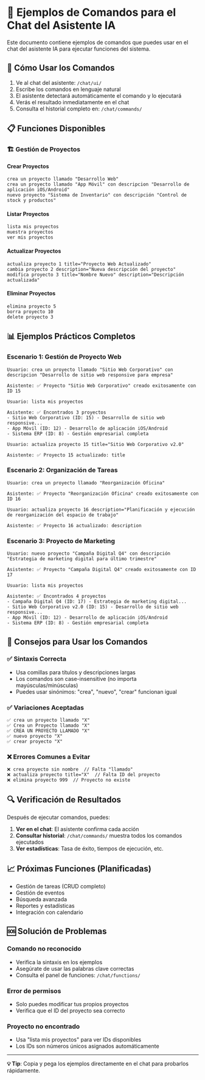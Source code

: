 # 💬 Ejemplos de Comandos para el Chat del Asistente IA

Este documento contiene ejemplos de comandos que puedes usar en el chat del asistente IA para ejecutar funciones del sistema.

## 🚀 Cómo Usar los Comandos

1. Ve al chat del asistente: `/chat/ui/`
2. Escribe los comandos en lenguaje natural
3. El asistente detectará automáticamente el comando y lo ejecutará
4. Verás el resultado inmediatamente en el chat
5. Consulta el historial completo en: `/chat/commands/`

## 📋 Funciones Disponibles

### 🏗️ Gestión de Proyectos

#### Crear Proyectos
```
crea un proyecto llamado "Desarrollo Web"
crea un proyecto llamado "App Móvil" con descripcion "Desarrollo de aplicación iOS/Android"
nuevo proyecto "Sistema de Inventario" con descripción "Control de stock y productos"
```

#### Listar Proyectos
```
lista mis proyectos
muestra proyectos
ver mis proyectos
```

#### Actualizar Proyectos
```
actualiza proyecto 1 title="Proyecto Web Actualizado"
cambia proyecto 2 description="Nueva descripción del proyecto"
modifica proyecto 3 title="Nombre Nuevo" description="Descripción actualizada"
```

#### Eliminar Proyectos
```
elimina proyecto 5
borra proyecto 10
delete proyecto 3
```

## 📊 Ejemplos Prácticos Completos

### Escenario 1: Gestión de Proyecto Web
```
Usuario: crea un proyecto llamado "Sitio Web Corporativo" con descripcion "Desarrollo de sitio web responsive para empresa"

Asistente: ✅ Proyecto "Sitio Web Corporativo" creado exitosamente con ID 15

Usuario: lista mis proyectos

Asistente: ✅ Encontrados 3 proyectos
- Sitio Web Corporativo (ID: 15) - Desarrollo de sitio web responsive...
- App Móvil (ID: 12) - Desarrollo de aplicación iOS/Android
- Sistema ERP (ID: 8) - Gestión empresarial completa

Usuario: actualiza proyecto 15 title="Sitio Web Corporativo v2.0"

Asistente: ✅ Proyecto 15 actualizado: title
```

### Escenario 2: Organización de Tareas
```
Usuario: crea un proyecto llamado "Reorganización Oficina"

Asistente: ✅ Proyecto "Reorganización Oficina" creado exitosamente con ID 16

Usuario: actualiza proyecto 16 description="Planificación y ejecución de reorganización del espacio de trabajo"

Asistente: ✅ Proyecto 16 actualizado: description
```

### Escenario 3: Proyecto de Marketing
```
Usuario: nuevo proyecto "Campaña Digital Q4" con descripción "Estrategia de marketing digital para último trimestre"

Asistente: ✅ Proyecto "Campaña Digital Q4" creado exitosamente con ID 17

Usuario: lista mis proyectos

Asistente: ✅ Encontrados 4 proyectos
- Campaña Digital Q4 (ID: 17) - Estrategia de marketing digital...
- Sitio Web Corporativo v2.0 (ID: 15) - Desarrollo de sitio web responsive...
- App Móvil (ID: 12) - Desarrollo de aplicación iOS/Android
- Sistema ERP (ID: 8) - Gestión empresarial completa
```

## 🎯 Consejos para Usar los Comandos

### ✅ Sintaxis Correcta
- Usa comillas para títulos y descripciones largas
- Los comandos son case-insensitive (no importa mayúsculas/minúsculas)
- Puedes usar sinónimos: "crea", "nuevo", "crear" funcionan igual

### ✅ Variaciones Aceptadas
```
✅ crea un proyecto llamado "X"
✅ Crea un Proyecto llamado "X"
✅ CREA UN PROYECTO LLAMADO "X"
✅ nuevo proyecto "X"
✅ crear proyecto "X"
```

### ❌ Errores Comunes a Evitar
```
❌ crea proyecto sin nombre  // Falta "llamado"
❌ actualiza proyecto title="X"  // Falta ID del proyecto
❌ elimina proyecto 999  // Proyecto no existe
```

## 🔍 Verificación de Resultados

Después de ejecutar comandos, puedes:

1. **Ver en el chat**: El asistente confirma cada acción
2. **Consultar historial**: `/chat/commands/` muestra todos los comandos ejecutados
3. **Ver estadísticas**: Tasa de éxito, tiempos de ejecución, etc.

## 📈 Próximas Funciones (Planificadas)

- Gestión de tareas (CRUD completo)
- Gestión de eventos
- Búsqueda avanzada
- Reportes y estadísticas
- Integración con calendario

## 🆘 Solución de Problemas

### Comando no reconocido
- Verifica la sintaxis en los ejemplos
- Asegúrate de usar las palabras clave correctas
- Consulta el panel de funciones: `/chat/functions/`

### Error de permisos
- Solo puedes modificar tus propios proyectos
- Verifica que el ID del proyecto sea correcto

### Proyecto no encontrado
- Usa "lista mis proyectos" para ver IDs disponibles
- Los IDs son números únicos asignados automáticamente

---

**💡 Tip**: Copia y pega los ejemplos directamente en el chat para probarlos rápidamente.